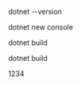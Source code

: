 <!-- проверить версию -->
dotnet --version

<!-- новое консольное приложение -->
dotnet new console

<!-- скомпилировать приложение (будет в папке bin) -->
dotnet build

<!-- скомпилировать приложение и запустить -->
dotnet build


1234